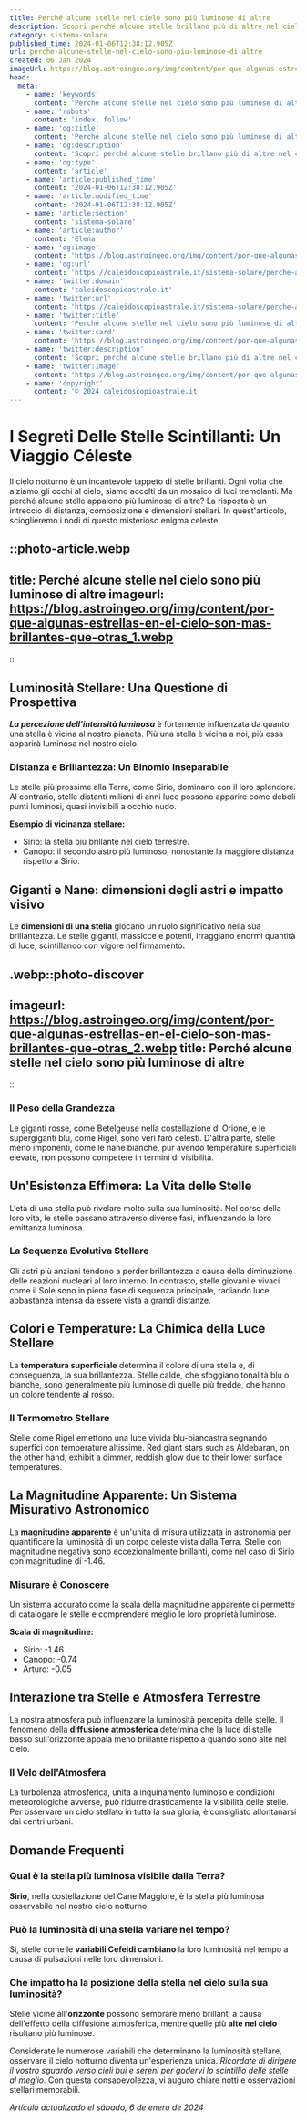 ```yaml
---
title: Perché alcune stelle nel cielo sono più luminose di altre
description: Scopri perché alcune stelle brillano più di altre nel cielo! Una guida affascinante sui misteri delluniverso e della luminosità stellare.
category: sistema-solare
published_time: 2024-01-06T12:38:12.905Z
url: perche-alcune-stelle-nel-cielo-sono-piu-luminose-di-altre
created: 06 Jan 2024
imageUrl: https://blog.astroingeo.org/img/content/por-que-algunas-estrellas-en-el-cielo-son-mas-brillantes-que-otras_1.webp
head:
  meta:
    - name: 'keywords'
      content: 'Perché alcune stelle nel cielo sono più luminose di altre'
    - name: 'robots'
      content: 'index, follow'
    - name: 'og:title'
      content: 'Perché alcune stelle nel cielo sono più luminose di altre'
    - name: 'og:description'
      content: 'Scopri perché alcune stelle brillano più di altre nel cielo! Una guida affascinante sui misteri delluniverso e della luminosità stellare.'
    - name: 'og:type'
      content: 'article'
    - name: 'article:published_time'
      content: '2024-01-06T12:38:12.905Z'
    - name: 'article:modified_time'
      content: '2024-01-06T12:38:12.905Z'
    - name: 'article:section'
      content: 'sistema-solare'
    - name: 'article:author'
      content: 'Elena'
    - name: 'og:image'
      content: 'https://blog.astroingeo.org/img/content/por-que-algunas-estrellas-en-el-cielo-son-mas-brillantes-que-otras_1.webp'
    - name: 'og:url'
      content: 'https://caleidoscopioastrale.it/sistema-solare/perche-alcune-stelle-nel-cielo-sono-piu-luminose-di-altre'
    - name: 'twitter:domain'
      content: 'caleidoscopioastrale.it'
    - name: 'twitter:url'
      content: 'https://caleidoscopioastrale.it/sistema-solare/perche-alcune-stelle-nel-cielo-sono-piu-luminose-di-altre'
    - name: 'twitter:title'
      content: 'Perché alcune stelle nel cielo sono più luminose di altre'
    - name: 'twitter:card'
      content: 'https://blog.astroingeo.org/img/content/por-que-algunas-estrellas-en-el-cielo-son-mas-brillantes-que-otras_1.webp'
    - name: 'twitter:description'
      content: 'Scopri perché alcune stelle brillano più di altre nel cielo! Una guida affascinante sui misteri delluniverso e della luminosità stellare.'
    - name: 'twitter:image'
      content: 'https://blog.astroingeo.org/img/content/por-que-algunas-estrellas-en-el-cielo-son-mas-brillantes-que-otras_1.webp'
    - name: 'copyright'
      content: '© 2024 caleidoscopioastrale.it'
---
```

# I Segreti Delle Stelle Scintillanti: Un Viaggio Céleste

Il cielo notturno è un incantevole tappeto di stelle brillanti. Ogni volta che alziamo gli occhi al cielo, siamo accolti da un mosaico di luci tremolanti. Ma perché alcune stelle appaiono più luminose di altre? La risposta è un intreccio di distanza, composizione e dimensioni stellari. In quest'articolo, scioglieremo i nodi di questo misterioso enigma celeste.

::photo-article.webp
---
title: Perché alcune stelle nel cielo sono più luminose di altre
imageurl: https://blog.astroingeo.org/img/content/por-que-algunas-estrellas-en-el-cielo-son-mas-brillantes-que-otras_1.webp
---
::

## Luminosità Stellare: Una Questione di Prospettiva

_**La percezione dell'intensità luminosa**_ è fortemente influenzata da quanto una stella è vicina al nostro pianeta. Più una stella è vicina a noi, più essa apparirà luminosa nel nostro cielo.

### Distanza e Brillantezza: Un Binomio Inseparabile

Le stelle più prossime alla Terra, come Sirio, dominano con il loro splendore. Al contrario, stelle distanti milioni di anni luce possono apparire come deboli punti luminosi, quasi invisibili a occhio nudo.

**Esempio di vicinanza stellare:**

- Sirio: la stella più brillante nel cielo terrestre.
- Canopo: il secondo astro più luminoso, nonostante la maggiore distanza rispetto a Sirio.

## Giganti e Nane: dimensioni degli astri e impatto visivo

Le **dimensioni di una stella** giocano un ruolo significativo nella sua brillantezza. Le stelle giganti, massicce e potenti, irraggiano enormi quantità di luce, scintillando con vigore nel firmamento.

.webp::photo-discover
---
imageurl: https://blog.astroingeo.org/img/content/por-que-algunas-estrellas-en-el-cielo-son-mas-brillantes-que-otras_2.webp
title: Perché alcune stelle nel cielo sono più luminose di altre
---
::

### Il Peso della Grandezza

Le giganti rosse, come Betelgeuse nella costellazione di Orione, e le supergiganti blu, come Rigel, sono veri farò celesti. D'altra parte, stelle meno imponenti, come le nane bianche, pur avendo temperature superficiali elevate, non possono competere in termini di visibilità.

## Un'Esistenza Effimera: La Vita delle Stelle

L'età di una stella può rivelare molto sulla sua luminosità. Nel corso della loro vita, le stelle passano attraverso diverse fasi, influenzando la loro emittanza luminosa.

### La Sequenza Evolutiva Stellare

Gli astri più anziani tendono a perder brillantezza a causa della diminuzione delle reazioni nucleari al loro interno. In contrasto, stelle giovani e vivaci come il Sole sono in piena fase di sequenza principale, radiando luce abbastanza intensa da essere vista a grandi distanze.

## Colori e Temperature: La Chimica della Luce Stellare

La **temperatura superficiale** determina il colore di una stella e, di conseguenza, la sua brillantezza. Stelle calde, che sfoggiano tonalità blu o bianche, sono generalmente più luminose di quelle più fredde, che hanno un colore tendente al rosso.

### Il Termometro Stellare

Stelle come Rigel emettono una luce vivida blu-biancastra segnando superfici con temperature altissime. Red giant stars such as Aldebaran, on the other hand, exhibit a dimmer, reddish glow due to their lower surface temperatures.

## La Magnitudine Apparente: Un Sistema Misurativo Astronomico

La **magnitudine apparente** è un'unità di misura utilizzata in astronomia per quantificare la luminosità di un corpo celeste vista dalla Terra. Stelle con magnitudine negativa sono eccezionalmente brillanti, come nel caso di Sirio con magnitudine di -1.46.

### Misurare è Conoscere

Un sistema accurato come la scala della magnitudine apparente ci permette di catalogare le stelle e comprendere meglio le loro proprietà luminose.

**Scala di magnitudine:**

- Sirio: -1.46
- Canopo: -0.74
- Arturo: -0.05

## Interazione tra Stelle e Atmosfera Terrestre

La nostra atmosfera può influenzare la luminosità percepita delle stelle. Il fenomeno della **diffusione atmosferica** determina che la luce di stelle basso sull'orizzonte appaia meno brillante rispetto a quando sono alte nel cielo.

### Il Velo dell'Atmosfera

La turbolenza atmosferica, unita a inquinamento luminoso e condizioni meteorologiche avverse, può ridurre drasticamente la visibilità delle stelle. Per osservare un cielo stellato in tutta la sua gloria, è consigliato allontanarsi dai centri urbani.

## Domande Frequenti

### Qual è la stella più luminosa visibile dalla Terra?
**Sirio**, nella costellazione del Cane Maggiore, è la stella più luminosa osservabile nel nostro cielo notturno.

### Può la luminosità di una stella variare nel tempo?
Sì, stelle come le **variabili Cefeidi cambiano** la loro luminosità nel tempo a causa di pulsazioni nelle loro dimensioni.

### Che impatto ha la posizione della stella nel cielo sulla sua luminosità?
Stelle vicine all'**orizzonte** possono sembrare meno brillanti a causa dell'effetto della diffusione atmosferica, mentre quelle più **alte nel cielo** risultano più luminose.

Considerate le numerose variabili che determinano la luminosità stellare, osservare il cielo notturno diventa un'esperienza unica. _Ricordate di dirigere il vostro sguardo verso cieli bui e sereni per godervi lo scintillio delle stelle al meglio._ Con questa consapevolezza, vi auguro chiare notti e osservazioni stellari memorabili.

_Artículo actualizado el sábado, 6 de enero de 2024_